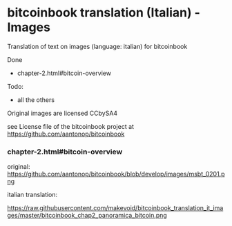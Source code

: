 # bitcoinbook translation (Italian) - Images
Translation of text on images (language: italian) for bitcoinbook

Done
- chapter-2.html#bitcoin-overview


Todo:
- all the others



Original images are licensed CCbySA4

see License file of the bitcoinbook project at https://github.com/aantonop/bitcoinbook


### chapter-2.html#bitcoin-overview

original: https://github.com/aantonop/bitcoinbook/blob/develop/images/msbt_0201.png

italian translation: 

https://raw.githubusercontent.com/makevoid/bitcoinbook_translation_it_images/master/bitcoinbook_chap2_panoramica_bitcoin.png
